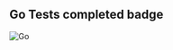 ## Go Tests completed badge
![Go](https://github.com/GitHub-Fred/CI-CD-ex02/tree/main/.github/workflows/got-tests-ue03.yml/badge.svg)
